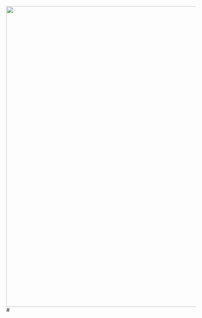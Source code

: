 <img src=https://miro.medium.com/max/6000/1*uZyt9Z189siaNsAlIDtjEg.jpeg width="800">
# <Credit Card Default Prediction>
